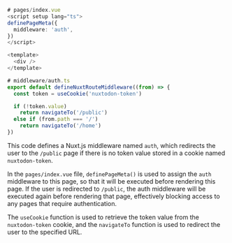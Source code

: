 ```ts
# pages/index.vue
<script setup lang="ts">
definePageMeta({
  middleware: 'auth',
})
</script>

<template>
  <div />
</template>

# middleware/auth.ts
export default defineNuxtRouteMiddleware((from) => {
  const token = useCookie('nuxtodon-token')

  if (!token.value)
    return navigateTo('/public')
  else if (from.path === '/')
    return navigateTo('/home')
})
```

This code defines a Nuxt.js middleware named `auth`, which redirects the user to the `/public` page if there is no token value stored in a cookie named `nuxtodon-token`.

In the `pages/index.vue` file, `definePageMeta()` is used to assign the `auth` middleware to this page, so that it will be executed before rendering this page. If the user is redirected to `/public`, the auth middleware will be executed again before rendering that page, effectively blocking access to any pages that require authentication.

The `useCookie` function is used to retrieve the token value from the `nuxtodon-token` cookie, and the `navigateTo` function is used to redirect the user to the specified URL.